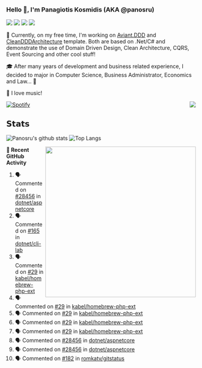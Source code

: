 ### Hello 👋, I'm Panagiotis Kosmidis (AKA @panosru)

[![](https://visitor-badge.glitch.me/badge?page_id=panosru-github-profile)](https://github.com/panosru) [![](https://img.shields.io/badge/-Panagiotis%20Kosmidis-blue?style=flat-square&logo=Linkedin&logoColor=white&link=https://www.linkedin.com/in/panagiotiskosmidis/)](https://www.linkedin.com/in/panagiotiskosmidis/) [![](https://img.shields.io/badge/-Europass%20CV-blue?style=flat-square&logo=microsoft-word&logoColor=white&link=https://europa.eu/!yX83UF)](https://europa.eu/!yX83UF) [![](https://img.shields.io/badge/-@panosru-%231DA1F2?style=flat-square&logo=twitter&logoColor=ffffff)](https://twitter.com/panosru)

🔭 Currently, on my free time, I'm working on [Aviant.DDD](https://github.com/panosru/Aviant.DDD) and [CleanDDDArchitecture](https://github.com/panosru/CleanDDDArchitecture) template. Both are based on .Net/C# and demonstrate the use of Domain Driven Design, Clean Architecture, CQRS, Event Sourcing and other cool stuff!

🎓 After many years of development and business related experience, I decided to major in Computer Science, Business Administrator, Economics and Law... 🤯

🎵 I love music!

[![Spotify](https://novatorem.panosru.vercel.app/api/spotify)](https://open.spotify.com/user/panosru) [<img align="right" src="https://github-readme-stackoverflow.vercel.app/?userID=395187&theme=light&layout=compact">](https://stackoverflow.com/users/story/395187)

## 𝗦𝘁𝗮𝘁𝘀

<img align="top" src="https://github-stats.panosru.vercel.app/api?username=panosru&count_private=true&show_icons=true&include_all_commits=true&hide_border=true&custom_title=My%20Open%20Source%20Journey&locale=en&line_height=30" alt="Panosru's github stats" /> <img src="https://github-stats.panosru.vercel.app/api/top-langs/?username=panosru&langs_count=20&layout=compact&count_private=true&hide_border=true&locale=en&exclude_repo=github-readme-stats,panosru, cockpit_GROUPS,jamesgeorge007,hedythedev,katerina-web,.net-rnd-i18n,php-censor,framework,BetterReflection,docker-php-censor,protos,node-jinjs,protos-docs,OxyNode" alt="Top Langs" />

<img align="right" width="400" src="https://github-stats.panosru.vercel.app/api/wakatime?username=panosru&hide_border=true" />

**👣 Recent GitHub Activity**

<!--START_SECTION:activity-->
1. 🗣 Commented on [#28456](https://github.com/dotnet/aspnetcore/issues/28456) in [dotnet/aspnetcore](https://github.com/dotnet/aspnetcore)
2. 🗣 Commented on [#165](https://github.com/dotnet/cli-lab/issues/165) in [dotnet/cli-lab](https://github.com/dotnet/cli-lab)
3. 🗣 Commented on [#29](https://github.com/kabel/homebrew-php-ext/issues/29) in [kabel/homebrew-php-ext](https://github.com/kabel/homebrew-php-ext)
4. 🗣 Commented on [#29](https://github.com/kabel/homebrew-php-ext/issues/29) in [kabel/homebrew-php-ext](https://github.com/kabel/homebrew-php-ext)
5. 🗣 Commented on [#29](https://github.com/kabel/homebrew-php-ext/issues/29) in [kabel/homebrew-php-ext](https://github.com/kabel/homebrew-php-ext)
6. 🗣 Commented on [#29](https://github.com/kabel/homebrew-php-ext/issues/29) in [kabel/homebrew-php-ext](https://github.com/kabel/homebrew-php-ext)
7. 🗣 Commented on [#29](https://github.com/kabel/homebrew-php-ext/issues/29) in [kabel/homebrew-php-ext](https://github.com/kabel/homebrew-php-ext)
8. 🗣 Commented on [#28456](https://github.com/dotnet/aspnetcore/issues/28456) in [dotnet/aspnetcore](https://github.com/dotnet/aspnetcore)
9. 🗣 Commented on [#28456](https://github.com/dotnet/aspnetcore/issues/28456) in [dotnet/aspnetcore](https://github.com/dotnet/aspnetcore)
10. 🗣 Commented on [#182](https://github.com/romkatv/gitstatus/issues/182) in [romkatv/gitstatus](https://github.com/romkatv/gitstatus)
<!--END_SECTION:activity-->
